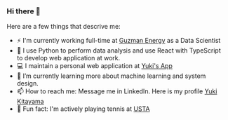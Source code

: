 ### Hi there 👋

Here are a few things that descrive me:

- :zap: I'm currently working full-time at [Guzman Energy](https://www.guzmanenergy.com/) as a Data Scientist
- :briefcase: I use Python to perform data analysis and use React with TypeScript to develop web application at work.
- :computer: I maintain a personal web application at [Yuki's App](https://yukikitayama.com/)
- 🌱 I’m currently learning more about machine learning and system design.
- 📫 How to reach me: Message me in LinkedIn. Here is my profile [Yuki Kitayama](https://www.linkedin.com/in/yukikitayama/)
- :tennis: Fun fact: I'm actively playing tennis at [USTA](https://www.usta.com/en/home/play/player-search/profile.html#?uaid=2018939333&results-eventType=ALL&results-year=all#tab=rankings)

<!--
**yukikitayama/yukikitayama** is a ✨ _special_ ✨ repository because its `README.md` (this file) appears on your GitHub profile.

Here are some ideas to get you started:

- 🔭 I’m currently working on ...
- 🌱 I’m currently learning ...
- 👯 I’m looking to collaborate on ...
- 🤔 I’m looking for help with ...
- 💬 Ask me about ...
- 📫 How to reach me: ...
- 😄 Pronouns: ...
- ⚡ Fun fact: ...
-->
